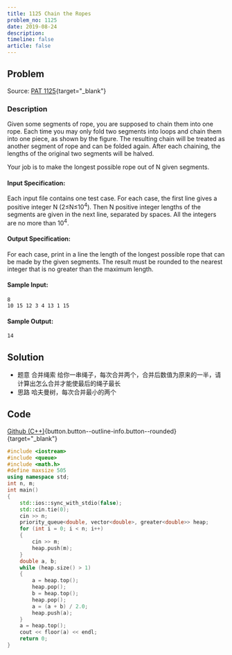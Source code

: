 ```yaml
---
title: 1125 Chain the Ropes
problem_no: 1125
date: 2019-08-24
description: 
timeline: false
article: false
---
```


<!--more-->

## Problem

Source: [PAT 1125](){target="_blank"}

### Description

Given some segments of rope, you are supposed to chain them into one rope. Each time you may only fold two segments into
loops and chain them into one piece, as shown by the figure. The resulting chain will be treated as another segment of
rope and can be folded again. After each chaining, the lengths of the original two segments will be halved.

Your job is to make the longest possible rope out of N given segments.

#### Input Specification:

Each input file contains one test case. For each case, the first line gives a positive integer N (2≤N≤10<sup>4</sup>).
Then N positive integer lengths of the segments are given in the next line, separated by spaces. All the integers are no
more than 10<sup>4</sup>.

#### Output Specification:

For each case, print in a line the length of the longest possible rope that can be made by the given segments. The
result must be rounded to the nearest integer that is no greater than the maximum length.

#### Sample Input:

```
8
10 15 12 3 4 13 1 15
```

#### Sample Output:

```
14
```

## Solution

- 题意 合并绳索 给你一串绳子，每次合并两个，合并后数值为原来的一半，请计算出怎么合并才能使最后的绳子最长
- 思路 哈夫曼树，每次合并最小的两个

## Code

[Github (C++)](https://github.com/Alomerry/algorithm/blob/master/pat/a/){button.button--outline-info.button--rounded}{target="_blank"}


```cpp
#include <iostream>
#include <queue>
#include <math.h>
#define maxsize 505
using namespace std;
int n, m;
int main()
{
    std::ios::sync_with_stdio(false);
    std::cin.tie(0);
    cin >> n;
    priority_queue<double, vector<double>, greater<double>> heap;
    for (int i = 0; i < n; i++)
    {
        cin >> m;
        heap.push(m);
    }
    double a, b;
    while (heap.size() > 1)
    {
        a = heap.top();
        heap.pop();
        b = heap.top();
        heap.pop();
        a = (a + b) / 2.0;
        heap.push(a);
    }
    a = heap.top();
    cout << floor(a) << endl;
    return 0;
}
```
